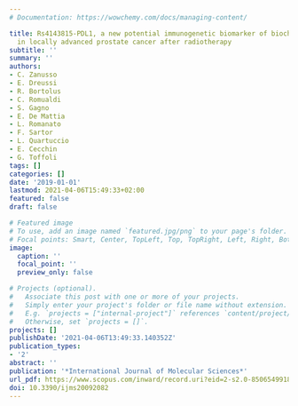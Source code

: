 ```yaml
---
# Documentation: https://wowchemy.com/docs/managing-content/

title: Rs4143815-PDL1, a new potential immunogenetic biomarker of biochemical recurrence
  in locally advanced prostate cancer after radiotherapy
subtitle: ''
summary: ''
authors:
- C. Zanusso
- E. Dreussi
- R. Bortolus
- C. Romualdi
- S. Gagno
- E. De Mattia
- L. Romanato
- F. Sartor
- L. Quartuccio
- E. Cecchin
- G. Toffoli
tags: []
categories: []
date: '2019-01-01'
lastmod: 2021-04-06T15:49:33+02:00
featured: false
draft: false

# Featured image
# To use, add an image named `featured.jpg/png` to your page's folder.
# Focal points: Smart, Center, TopLeft, Top, TopRight, Left, Right, BottomLeft, Bottom, BottomRight.
image:
  caption: ''
  focal_point: ''
  preview_only: false

# Projects (optional).
#   Associate this post with one or more of your projects.
#   Simply enter your project's folder or file name without extension.
#   E.g. `projects = ["internal-project"]` references `content/project/deep-learning/index.md`.
#   Otherwise, set `projects = []`.
projects: []
publishDate: '2021-04-06T13:49:33.140352Z'
publication_types:
- '2'
abstract: ''
publication: '*International Journal of Molecular Sciences*'
url_pdf: https://www.scopus.com/inward/record.uri?eid=2-s2.0-85065499184&doi=10.3390%2fijms20092082&partnerID=40&md5=fad029d561a1adccf87741531efd3008
doi: 10.3390/ijms20092082
---
```

